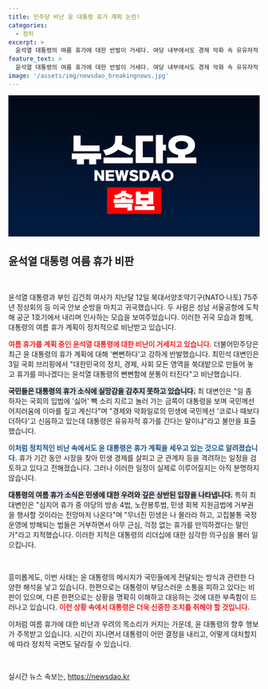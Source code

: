 ```yaml
---
title: 민주당 비난 윤 대통령 휴가 계획 논란!
categories:
  - 정치
excerpt: >
  윤석열 대통령의 여름 휴가에 대한 반발이 거세다. 여당 내부에서도 경제 악화 속 유유자적 휴가를 간다며 비난의 목소리가 높아지고 있다. 더불어민주당은 그의 뻔뻔함에 분노하며, 휴가 중 법안 거부권 행사 가능성까지 언급했다.
feature_text: >
  윤석열 대통령의 여름 휴가에 대한 반발이 거세다. 여당 내부에서도 경제 악화 속 유유자적 휴가를 간다며 비난의 목소리가 높아지고 있다. 더불어민주당은 그의 뻔뻔함에 분노하며, 휴가 중 법안 거부권 행사 가능성까지 언급했다.
image: '/assets/img/newsdao_breakingnews.jpg'
---
```


<p><img src="/assets/img/newsdao_breakingnews.jpg" alt="cryptoinkorea 속보" /></p>

<h2 data-ke-size="size26">윤석열 대통령 여름 휴가 비판</h2>

<p data-ke-size="size16">&nbsp;</p>

<p>윤석열 대통령과 부인 김건희 여사가 지난달 12일 북대서양조약기구(NATO·나토) 75주년 정상회의 등 미국 안보 순방을 마치고 귀국했습니다. 두 사람은 성남 서울공항에 도착해 공군 1호기에서 내리며 인사하는 모습을 보여주었습니다. 이러한 귀국 모습과 함께, 대통령의 여름 휴가 계획이 정치적으로 비난받고 있습니다. </p>

<p><b><span style="color: #ee2323;">여름 휴가를 계획 중인 윤석열 대통령에 대한 비난이 거세지고 있습니다.</span></b> 더불어민주당은 최근 윤 대통령의 휴가 계획에 대해 '뻔뻔하다'고 강하게 반발했습니다. 최민석 대변인은 3일 국회 브리핑에서 "대한민국의 정치, 경제, 사회 모든 영역을 쑥대밭으로 만들어 놓고 휴가를 떠나겠다는 윤석열 대통령의 뻔뻔함에 분통이 터진다"고 비난했습니다. </p>

<p><b><span style="background-color: #21538527;">국민들은 대통령의 휴가 소식에 실망감을 감추지 못하고 있습니다.</span></b> 최 대변인은 "일 좀 하자는 국회의 입법에 '싫어' 빽 소리 지르고 놀러 가는 금쪽이 대통령을 보며 국민께선 어지러움에 이마를 짚고 계신다"며 "경제와 악화일로의 민생에 국민께선 '코로나 때보다 더하다'고 신음하고 있는데 대통령은 유유자적 휴가를 간다는 말이냐"라고 불만을 표출했습니다. </p>

<p><b><span style="color: #1a5490;">이처럼 정치적인 비난 속에서도 윤 대통령은 휴가 계획을 세우고 있는 것으로 알려졌습니다.</span></b> 휴가 기간 동안 시장을 찾아 민생 경제를 살피고 군 관계자 등을 격려하는 일정을 검토하고 있다고 전해졌습니다. 그러나 이러한 일정이 실제로 이루어질지는 아직 분명하지 않습니다. </p>

<p><b><span style="background-color: #21538527;">대통령의 여름 휴가 소식은 민생에 대한 우려와 깊은 상반된 입장을 나타냅니다.</span></b> 특히 최 대변인은 "심지어 휴가 중 야당의 방송 4법, 노란봉투법, 민생 회복 지원금법에 거부권을 행사할 것이라는 전망마저 나온다"며 "무너진 민생은 나 몰라라 하고, 고집불통 국정 운영에 방해되는 법들은 거부하면서 아무 근심, 걱정 없는 휴가를 만끽하겠다는 말인가"라고 지적했습니다. 이러한 지적은 대통령의 리더십에 대한 심각한 의구심을 불러 일으킵니다.</p>

<p data-ke-size="size16">&nbsp;</p>

<p>흥미롭게도, 이번 사태는 윤 대통령의 메시지가 국민들에게 전달되는 방식과 관련한 다양한 해석을 낳고 있습니다. 한편으로는 대통령이 부담스러운 소통을 피하고 있다는 비판이 있으며, 다른 한편으로는 상황을 명확히 이해하고 대응하는 것에 대한 부족함이 드러나고 있습니다. <b><span style="color: #ee2323;">이런 상황 속에서 대통령은 더욱 신중한 조치를 취해야 할 것입니다.</span></b></p>

<p>이처럼 여름 휴가에 대한 비난과 우려의 목소리가 커지는 가운데, 윤 대통령의 향후 행보가 주목받고 있습니다. 시간이 지나면서 대통령이 어떤 결정을 내리고, 어떻게 대처할지에 따라 정치적 국면도 달라질 수 있습니다. </p>

<p data-ke-size="size16">&nbsp;</p>
실시간 뉴스 속보는, <a href="https://newsdao.kr" rel="dofollow">https://newsdao.kr</a>


